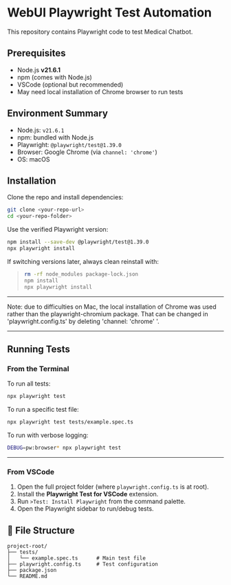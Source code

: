# WebUI Playwright Test Automation

This repository contains Playwright code to test Medical Chatbot.

## Prerequisites

- Node.js **v21.6.1**
- npm (comes with Node.js)
- VSCode (optional but recommended)
- May need local installation of Chrome browser to run tests

## Environment Summary

* Node.js: `v21.6.1`
* npm: bundled with Node.js
* Playwright: `@playwright/test@1.39.0`
* Browser: Google Chrome (via `channel: 'chrome'`)
* OS: macOS


## Installation

Clone the repo and install dependencies:

```bash
git clone <your-repo-url>
cd <your-repo-folder>
````

Use the verified Playwright version:

```bash
npm install --save-dev @playwright/test@1.39.0
npx playwright install
```

If switching versions later, always clean reinstall with:

> ```bash
> rm -rf node_modules package-lock.json
> npm install
> npx playwright install
> ```

---

Note: due to difficulties on Mac, the local installation of Chrome was used rather than the playwright-chromium package.
That can be changed in 'playwright.config.ts' by deleting 'channel: \'chrome\' '.

---

## Running Tests

### From the Terminal

To run all tests:

```bash
npx playwright test
```

To run a specific test file:

```bash
npx playwright test tests/example.spec.ts
```

To run with verbose logging:

```bash
DEBUG=pw:browser* npx playwright test
```

---

### From VSCode

1. Open the full project folder (where `playwright.config.ts` is at root).
2. Install the **Playwright Test for VSCode** extension.
3. Run `>Test: Install Playwright` from the command palette.
4. Open the Playwright sidebar to run/debug tests.


## 📁 File Structure

```
project-root/
├── tests/
│   └── example.spec.ts      # Main test file
├── playwright.config.ts     # Test configuration
├── package.json
└── README.md
```


